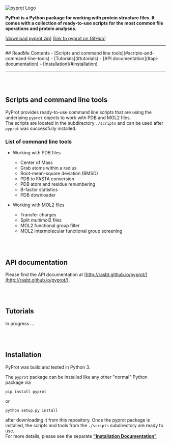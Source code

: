 ![pyprot Logo](https://raw.githubusercontent.com/rasbt/pyprot/master/images/logos/molecule_logo.png)

**PyProt is a Python package for working with protein structure files. It comes with a collection of ready-to-use scripts for the most common file operations and protein analyses.**



[[download pyprot.zip](https://github.com/rasbt/pyprot/archive/master.zip)] [[link to pyprot on GitHub](http://htmlpreview.github.io/?https://github.com/rasbt/pyprot/blob/master/README.html)]

<hr>
## ReadMe Contents
- [Scripts and command line tools](#scripts-and-command-line-tools)
- [Tutorials](#tutorials)
- [API documentation](#api-documentation)
- [Installation](#installation)

<hr>



<br>
<br>




## Scripts and command line tools

PyProt provides ready-to-use command line scripts that are using the underlying `pyprot` objects to work with PDB and MOL2 files.  
The scripts are located in the subdirectory `./scripts` and can be used after `pyprot` was successfully installed.   


### List of command line tools

- Working with PDB files
    - Center of Mass
    - Grab atoms within a radius
    - Root-mean-square deviation (RMSD)
    - PDB to FASTA conversion
    - PDB atom and residue renumbering
    - B-factor statistics
    - PDB downloader
  
- Working with MOL2 files
    - Transfer charges
    - Split multimol2 files
	- MOL2 functional group filter
	- MOL2 intermolecular functional group screening


<br>
<br>


## API documentation

Please find the API documentation at [http://rasbt.github.io/pyprot/](http://rasbt.github.io/pyprot/).


<br>
<br>



## Tutorials

In progress ...

<br>
<br>

## Installation

PyProt was build and tested in Python 3.

The `pyprot` package can be installed like any other "normal" Python package via 
	
	pip install pyprot
	
or 

	python setup.py install
	
after downloading it from this repository. Once the pyprot package is installed, the scripts and tools from the `./scripts` subdirectory are ready to use.   
For more details, please see the separate **["Installation Documentation"](./docs/pyprot_installation.md)**